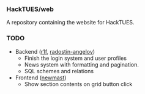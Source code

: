 ### HackTUES/web

A repository containing the website for HackTUES.

### TODO

* Backend ([r1f](http://github.com/r1f), [radostin-angelov](http://github.com/radostin-angelov))
  * Finish the login system and user profiles
  * News system with formatting and pagination.
  * SQL schemes and relations
* Frontend ([newmast](http://github.com/newmast))
  * Show section contents on grid button click
